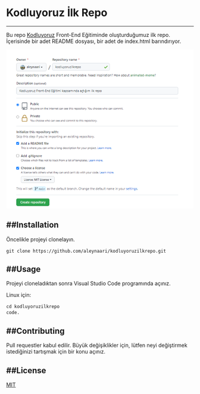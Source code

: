 # Kodluyoruz İlk Repo
---

Bu repo [Kodluyoruz](https://www.kodluyoruz.org) Front-End Eğitiminde oluşturduğumuz ilk repo. İçerisinde bir adet README dosyası, bir adet de index.html barındırıyor.

![Repo Oluşturma](ilkrepo.PNG)

##Installation
---
Öncelikle projeyi clonelayın.
```
git clone https://github.com/aleynaari/kodluyoruzilkrepo.git
```

##Usage
---
Projeyi cloneladıktan sonra Visual Studio Code programında açınız.

Linux için:
```
cd kodluyoruzilkrepo
code.
```

##Contributing
---
Pull requestler kabul edilir. Büyük değişiklikler için, lütfen neyi değiştirmek istediğinizi tartışmak için bir konu açınız.

##License 
---
[MIT](https://choosealicense.com/licenses/mit/)